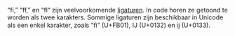 <!-- @license CC0-1.0 -->

<!-- markdownlint-disable MD041 -->

“fi,” “ff,” en “fl“ zijn veelvoorkomende [ligaturen](<https://nl.wikipedia.org/wiki/Ligatuur_(typografie)>). In code horen ze getoond te worden als twee karakters. Sommige ligaturen zijn beschikbaar in Unicode als een enkel karakter, zoals “ﬁ” (U+FB01), Ĳ (U+0132) en ĳ (U+0133).
